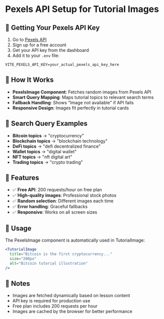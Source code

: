 # Pexels API Setup for Tutorial Images

## 🔑 Getting Your Pexels API Key

1. Go to [Pexels API](https://www.pexels.com/api/)
2. Sign up for a free account
3. Get your API key from the dashboard
4. Add it to your `.env` file:

```env
VITE_PEXELS_API_KEY=your_actual_pexels_api_key_here
```

## 📸 How It Works

- **PexelsImage Component**: Fetches random images from Pexels API
- **Smart Query Mapping**: Maps tutorial topics to relevant search terms
- **Fallback Handling**: Shows "Image not available" if API fails
- **Responsive Design**: Images fit perfectly in tutorial cards

## 🎯 Search Query Examples

- **Bitcoin topics** → "cryptocurrency"
- **Blockchain topics** → "blockchain technology" 
- **DeFi topics** → "defi decentralized finance"
- **Wallet topics** → "digital wallet"
- **NFT topics** → "nft digital art"
- **Trading topics** → "crypto trading"

## 🚀 Features

- ✅ **Free API**: 200 requests/hour on free plan
- ✅ **High-quality images**: Professional stock photos
- ✅ **Random selection**: Different images each time
- ✅ **Error handling**: Graceful fallbacks
- ✅ **Responsive**: Works on all screen sizes

## 🔧 Usage

The PexelsImage component is automatically used in TutorialImage:

```jsx
<TutorialImage 
  title="Bitcoin is the first cryptocurrency..."
  size="200px"
  alt="Bitcoin tutorial illustration"
/>
```

## 📝 Notes

- Images are fetched dynamically based on lesson content
- API key is required for production use
- Free plan includes 200 requests per hour
- Images are cached by the browser for better performance
